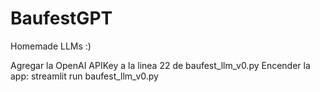 # BaufestGPT
Homemade LLMs :)

Agregar la OpenAI APIKey a la linea 22 de baufest_llm_v0.py
Encender la app: streamlit run baufest_llm_v0.py
